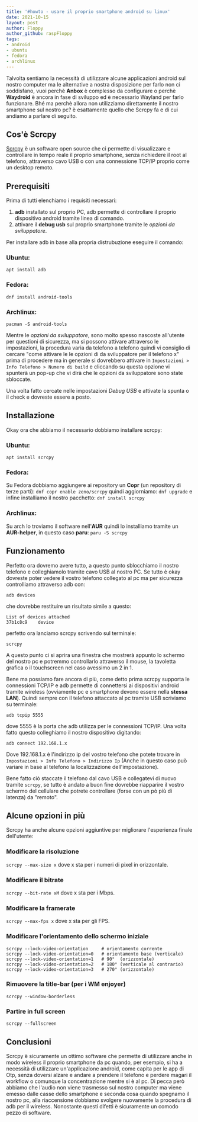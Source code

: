 ```yaml
---
title: '#howto - usare il proprio smartphone android su linux' 
date: 2021-10-15 
layout: post 
author: Floppy
author_github: raspFloppy 
tags: 
- android 
- ubuntu
- fedora
- archlinux
---
```


Talvolta sentiamo la necessità di utilizzare alcune applicazioni android sul nostro computer ma le alternative a nostra disposizione per farlo non ci soddisfano, vuoi perchè **Anbox** è complesso da configurare o perchè **Waydroid** è ancora in fase di sviluppo ed è necessario Wayland per farlo funzionare.
Bhé ma perchè allora non utilizziamo direttamente il nostro smartphone sul nostro pc? è esattamente quello che Scrcpy fa e di cui andiamo a parlare di seguito.


## Cos'è Scrcpy
[Scrcpy](https://github.com/Genymobile/scrcpy/) è un software open source che ci permette di visualizzare e controllare in tempo reale il proprio smartphone, senza richiedere il root al telefono, attraverso cavo USB o con una connessione TCP/IP proprio come un desktop remoto.

## Prerequisiti
Prima di tutti elenchiamo i requisiti necessari:
1. **adb** installato sul proprio PC, adb permette di controllare il proprio dispositivo android tramite linea di comando.
2. attivare il **debug usb** sul proprio smartphone tramite le *opzioni da sviluppatore*.

Per installare adb in base alla propria distrubuzione eseguire il comando:

### Ubuntu:
`apt install adb`

### Fedora:
`dnf install android-tools`

### Archlinux:
`pacman -S android-tools`



Mentre le *opzioni da sviluppatore*, sono molto spesso nascoste all'utente per questioni di sicurezza, ma si possono attivare attraverso le impostazioni, la procedura varia da telefono a telefono quindi vi consiglio di cercare "come attivare le le opzioni di da sviluppatore per il telefono x" prima di procedere ma in generale si dovrebbero attivare in `Impostazioni > Info Telefono > Numero di build` e cliccando su questa opzione vi spunterà un pop-up che vi dirà che le opzioni da sviluppatore sono state sbloccate.

Una volta fatto cercate nelle impostazioni *Debug USB* e attivate la spunta o il check e dovreste essere a posto.


## Installazione
Okay ora che abbiamo il necessario dobbiamo installare scrcpy:

### Ubuntu:
`apt install scrcpy`

### Fedora:
Su Fedora dobbiamo aggiungere ai repository un **Copr** (un repository di terze parti):
`dnf copr enable zeno/scrcpy`
quindi aggiorniamo:
`dnf upgrade`
e infine installiamo il nostro pacchetto:
`dnf install scrcpy`

### Archlinux:
Su arch lo troviamo il software nell'**AUR** quindi lo installiamo tramite un **AUR-helper**, in questo caso **paru**:
`paru -S scrcpy`


## Funzionamento
Perfetto ora dovremo avere tutto, a questo punto sblocchiamo il nostro telefono e colleghiamolo tramite cavo USB al nostro PC.
Se tutto è okay dovreste poter vedere il vostro telefono collegato al pc ma per sicurezza controlliamo attraverso adb con:
```
adb devices
```
che dovrebbe restituire un risultato simile a questo:
``` 
List of devices attached
37b1c8c9	device
```

perfetto ora lanciamo scrcpy scrivendo sul terminale:
``` 
scrcpy
```

A questo punto ci si aprira una finestra che mostrerà appunto lo schermo del nostro pc e potremmo controllarlo attraverso il mouse, la tavoletta grafica o il touchscreen nel caso avessimo un 2 in 1.

Bene ma possiamo fare ancora di più, come detto prima scrcpy supporta le connessioni TCP/IP e adb permette di connettersi ai dispositivi android tramite wireless (ovviamente pc e smartphone devono essere nella **stessa LAN**).
Quindi sempre con il telefono attaccato al pc tramite USB scriviamo su terminale:
```
adb tcpip 5555
```
dove 5555 è la porta che adb utilizza per le connessioni TCP/IP.
Una volta fatto questo colleghiamo il nostro dispositivo digitando:
```
adb connect 192.168.1.x
```
Dove 192.168.1.x è l'indirizzo ip del vostro telefono che potete trovare in `Impostazioni > Info Telefono > Indirizzo Ip` (Anche in questo caso può variare in base al telefono la localizzazione dell'impostazione).

Bene fatto ciò staccate il telefono dal cavo USB e collegatevi di nuovo tramite `scrcpy`, se tutto è andato a buon fine dovrebbe riapparire il vostro schermo del cellulare che potrete controllare (forse con un pò più di latenza) da "remoto".


## Alcune opzioni in più

Scrcpy ha anche alcune opzioni aggiuntive per migliorare l'esperienza finale dell'utente:

### Modificare la risoluzione
`scrcpy --max-size x`
dove x sta per i numeri di pixel in orizzontale.

### Modificare il bitrate
`scrcpy --bit-rate xM`
dove x sta per i Mbps.

### Modificare la framerate
`scrcpy --max-fps x`
dove x sta per gli FPS.

### Modificare l'orientamento dello schermo iniziale
```
scrcpy --lock-video-orientation     # orientamento corrente
scrcpy --lock-video-orientation=0   # orientamento base (verticale)
scrcpy --lock-video-orientation=1   # 90°  (orizzontale)
scrcpy --lock-video-orientation=2   # 180° (verticale al contrario)
scrcpy --lock-video-orientation=3   # 270° (orizzontale)
```

### Rimuovere la title-bar (per i WM enjoyer)
`scrcpy --window-borderless`

### Partire in full screen
`scrcpy --fullscreen`


## Conclusioni
Scrcpy è sicuramente un ottimo software che permette di utilizzare anche in modo wireless il proprio smartphone da pc quando, per esempio, si ha a necessità di utilizzare un'applicazione android, come capita per le app di Otp, senza doversi alzare e andare a prendere il telefono e perdere magari il workflow o comunque la concentrazione mentre si è al pc.
Di pecca però abbiamo che l'audio non viene trasmesso sul nostro computer ma viene emesso dalle casse dello smartphone e seconda cosa quando spegnamo il nostro pc, alla riaccensione dobbiamo svolgere nuovamente la procedura di adb per il wireless.
Nonostante questi difetti è sicuramente un comodo pezzo di software.






